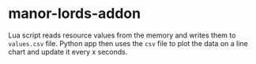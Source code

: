 # manor-lords-addon

Lua script reads resource values from the memory and writes them to `values.csv` file.
Python app then uses the `csv` file to plot the data on a line chart and update it every x seconds.